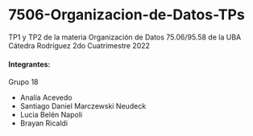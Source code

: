 # 7506-Organizacion-de-Datos-TPs
TP1 y TP2 de la materia Organización de Datos 75.06/95.58 de la UBA
Cátedra Rodríguez
2do Cuatrimestre 2022

#### **Integrantes:**
Grupo 18
* Analía Acevedo
* Santiago Daniel Marczewski Neudeck
* Lucia Belén Napoli
* Brayan Ricaldi
